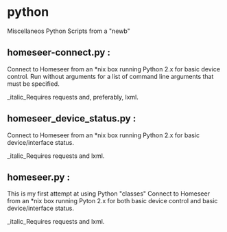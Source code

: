 python
======

Miscellaneos Python Scripts from a "newb"

homeseer-connect.py :
---------------------
Connect to Homeseer from an *nix box running Python 2.x for basic
device control. Run without arguments for a list of command line
arguments that must be specified.

_italic_Requires requests and, preferably, lxml.

homeseer_device_status.py :
---------------------------
Connect to Homeseer from an *nix box running Python 2.x for basic
device/interface status.

_italic_Requires requests and lxml.


homeseer.py :
-------------
This is my first attempt at using Python "classes"
Connect to Homeseer from an *nix box running Pyton 2.x for both basic
device control and basic device/interface status.

_italic_Requires requests and lxml.



